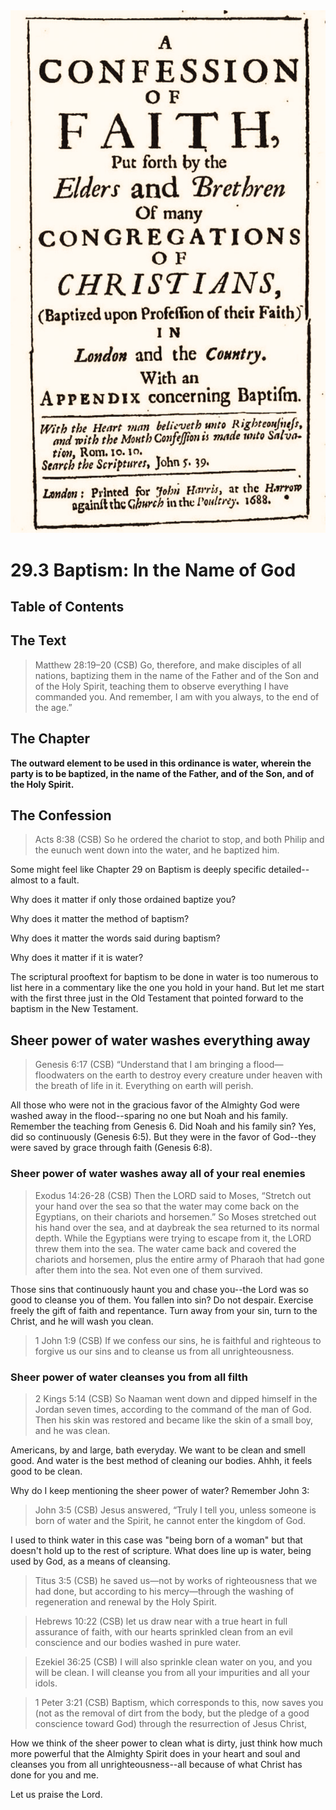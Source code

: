 <img class="intro-right" src="../images/art-1689.png">

# 29.3 Baptism: In the Name of God

## Table of Contents

<!-- toc -->

## The Text

>Matthew 28:19–20 (CSB) Go, therefore, and make disciples of all nations, baptizing them in the name of the Father and of the Son and of the Holy Spirit, teaching them to observe everything I have commanded you. And remember, I am with you always, to the end of the age.”

## The Chapter

**The outward element to be used in this ordinance is water, wherein the party is to be baptized, in the name of the Father, and of the Son, and of the Holy Spirit.**

## The Confession

>Acts 8:38 (CSB) So he ordered the chariot to stop, and both Philip and the eunuch went down into the water, and he baptized him.

Some might feel like Chapter 29 on Baptism is deeply specific detailed--almost to a fault.

Why does it matter if only those ordained baptize you?

Why does it matter the method of baptism?

Why does it matter the words said during baptism?

Why does it matter if it is water?

The scriptural prooftext for baptism to be done in water is too numerous to list here in a commentary like the one you hold in your hand. But let me start with the first three just in the Old Testament that pointed forward to the baptism in the New Testament.

## Sheer power of water washes everything away

>Genesis 6:17 (CSB) “Understand that I am bringing a flood—floodwaters on the earth to destroy every creature under heaven with the breath of life in it. Everything on earth will perish.

All those who were not in the gracious favor of the Almighty God were washed away in the flood--sparing no one but Noah and his family. Remember the teaching from Genesis 6. Did Noah and his family sin? Yes, did so continuously (Genesis 6:5). But they were in the favor of God--they were saved by grace through faith (Genesis 6:8).

### Sheer power of water washes away all of your real enemies

>Exodus 14:26-28 (CSB) Then the LORD said to Moses, “Stretch out your hand over the sea so that the water may come back on the Egyptians, on their chariots and horsemen.” So Moses stretched out his hand over the sea, and at daybreak the sea returned to its normal depth. While the Egyptians were trying to escape from it, the LORD threw them into the sea. The water came back and covered the chariots and horsemen, plus the entire army of Pharaoh that had gone after them into the sea. Not even one of them survived.

Those sins that continuously haunt you and chase you--the Lord was so good to cleanse you of them. You fallen into sin? Do not despair. Exercise freely the gift of faith and repentance. Turn away from your sin, turn to the Christ, and he will wash you clean.

>1 John 1:9 (CSB) If we confess our sins, he is faithful and righteous to forgive us our sins and to cleanse us from all unrighteousness.

### Sheer power of water cleanses you from all filth

>2 Kings 5:14 (CSB) So Naaman went down and dipped himself in the Jordan seven times, according to the command of the man of God. Then his skin was restored and became like the skin of a small boy, and he was clean.

Americans, by and large, bath everyday. We want to be clean and smell good. And water is the best method of cleaning our bodies. Ahhh, it feels good to be clean.

Why do I keep mentioning the sheer power of water? Remember John 3:

>John 3:5 (CSB) Jesus answered, “Truly I tell you, unless someone is born of water and the Spirit, he cannot enter the kingdom of God.

I used to think water in this case was "being born of a woman" but that doesn't hold up to the rest of scripture. What does line up is water, being used by God, as a means of cleansing.

>Titus 3:5 (CSB) he saved us—not by works of righteousness that we had done, but according to his mercy—through the washing of regeneration and renewal by the Holy Spirit.

>Hebrews 10:22 (CSB) let us draw near with a true heart in full assurance of faith, with our hearts sprinkled clean from an evil conscience and our bodies washed in pure water.

>Ezekiel 36:25 (CSB) I will also sprinkle clean water on you, and you will be clean. I will cleanse you from all your impurities and all your idols.

>1 Peter 3:21 (CSB) Baptism, which corresponds to this, now saves you (not as the removal of dirt from the body, but the pledge of a good conscience toward God) through the resurrection of Jesus Christ,

How we think of the sheer power to clean what is dirty, just think how much more powerful that the Almighty Spirit does in your heart and soul and cleanses you from all unrighteousness--all because of what Christ has done for you and me.

Let us praise the Lord.
